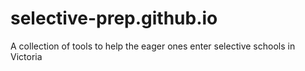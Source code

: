 # selective-prep.github.io
A collection of tools to help the eager ones enter selective schools in Victoria
